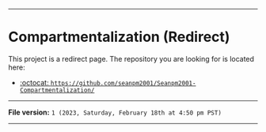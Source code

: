 
***

# Compartmentalization (Redirect)

This project is a redirect page. The repository you are looking for is located here:

- [:octocat: `https://github.com/seanpm2001/Seanpm2001-Compartmentalization/`](https://github.com/seanpm2001/Seanpm2001-Compartmentalization/)

***

**File version:** `1 (2023, Saturday, February 18th at 4:50 pm PST)`

***
